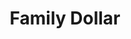 ---
title: "Family Dollar"
url: /martinsburg/family-dollar-old-courthouse-square/
shop: Kramladen
---